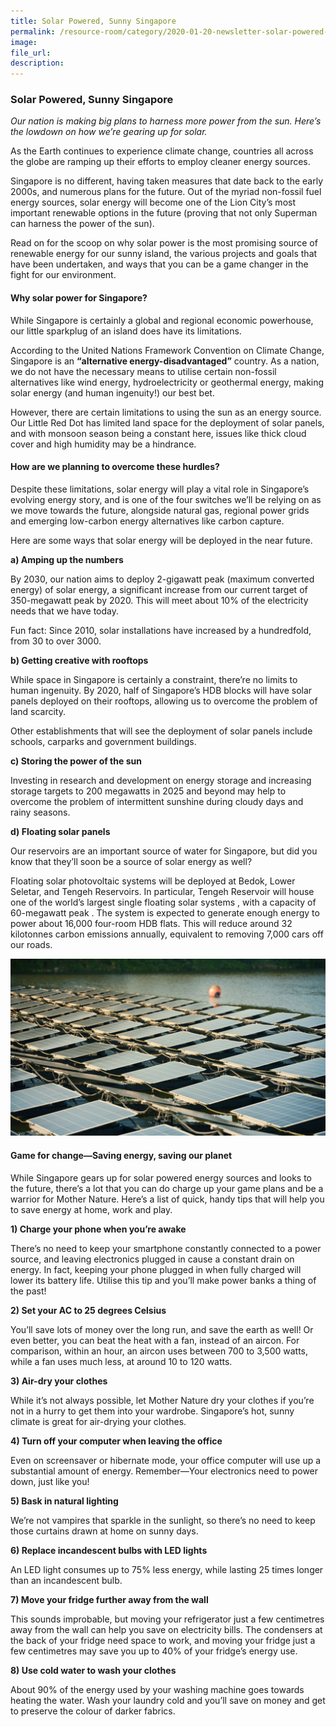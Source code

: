 ```yaml
---  
title: Solar Powered, Sunny Singapore  
permalink: /resource-room/category/2020-01-20-newsletter-solar-powered-sunny-singapore/    
image:  
file_url:  
description:  
---  
```


### Solar Powered, Sunny Singapore  

*Our nation is making big plans to harness more power from the sun. Here’s the lowdown on how we’re gearing up for solar.*  

As the Earth continues to experience climate change, countries all across the globe are ramping up their efforts to employ cleaner energy sources.  

Singapore is no different, having taken measures that date back to the early 2000s, and numerous plans for the future. Out of the myriad non-fossil fuel energy sources, solar energy will become one of the Lion City’s most important renewable options in the future (proving that not only Superman can harness the power of the sun).  

Read on for the scoop on why solar power is the most promising source of renewable energy for our sunny island, the various projects and goals that have been undertaken, and ways that you can be a game changer in the fight for our environment.  

#### Why solar power for Singapore?  

While Singapore is certainly a global and regional economic powerhouse, our little sparkplug of an island does have its limitations.  

According to the United Nations Framework Convention on Climate Change, Singapore is an **“alternative energy-disadvantaged”** country. As a nation, we do not have the necessary means to utilise certain non-fossil alternatives like wind energy, hydroelectricity or geothermal energy, making solar energy (and human ingenuity!) our best bet.  

However, there are certain limitations to using the sun as an energy source. Our Little Red Dot has limited land space for the deployment of solar panels, and with monsoon season being a constant here, issues like thick cloud cover and high humidity may be a hindrance.  

#### How are we planning to overcome these hurdles?  

Despite these limitations, solar energy will play a vital role in Singapore’s evolving energy story, and is one of the four switches we’ll be relying on as we move towards the future, alongside natural gas, regional power grids and emerging low-carbon energy alternatives like carbon capture.  

Here are some ways that solar energy will be deployed in the near future.  

**a) Amping up the numbers**  

By 2030, our nation aims to deploy 2-gigawatt peak (maximum converted energy) of solar energy, a significant increase from our current target of 350-megawatt peak by 2020. This will meet about 10% of the electricity needs that we have today.  

Fun fact: Since 2010, solar installations have increased by a hundredfold, from 30 to over 3000.  

**b) Getting creative with rooftops**  

While space in Singapore is certainly a constraint, there’re no limits to human ingenuity. By 2020, half of Singapore’s HDB blocks will have solar panels deployed on their rooftops, allowing us to overcome the problem of land scarcity.  

Other establishments that will see the deployment of solar panels include schools, carparks and government buildings.  

**c) Storing the power of the sun**  

Investing in research and development on energy storage and increasing storage targets to 200 megawatts in 2025 and beyond may help to overcome the problem of intermittent sunshine during cloudy days and rainy seasons.  

**d) Floating solar panels**  

Our reservoirs are an important source of water for Singapore, but did you know that they’ll soon be a source of solar energy as well?  

Floating solar photovoltaic systems will be deployed at Bedok, Lower Seletar, and Tengeh Reservoirs. In particular, Tengeh Reservoir will house one of the world’s largest single floating solar systems , with a capacity of 60-megawatt peak . The system is expected to generate enough energy to power about 16,000 four-room HDB flats. This will reduce around 32 kilotonnes carbon emissions annually, equivalent to removing 7,000 cars off our roads.  

![](/news/news-images/newsletter-solar-powered-image-1.jpg)  

#### Game for change—Saving energy, saving our planet  

While Singapore gears up for solar powered energy sources and looks to the future, there’s a lot that you can do charge up your game plans and be a warrior for Mother Nature. Here’s a list of quick, handy tips that will help you to save energy at home, work and play.  

**1) Charge your phone when you’re awake**  

There’s no need to keep your smartphone constantly connected to a power source, and leaving electronics plugged in cause a constant drain on energy. In fact, keeping your phone plugged in when fully charged will lower its battery life. Utilise this tip and you’ll make power banks a thing of the past!  

**2) Set your AC to 25 degrees Celsius**  

You’ll save lots of money over the long run, and save the earth as well! Or even better, you can beat the heat with a fan, instead of an aircon.  For comparison, within an hour, an aircon uses between 700 to 3,500 watts, while a fan uses much less, at around 10 to 120 watts.  

**3) Air-dry your clothes**

While it’s not always possible, let Mother Nature dry your clothes if you’re not in a hurry to get them into your wardrobe. Singapore’s hot, sunny climate is great for air-drying your clothes.  

**4) Turn off your computer when leaving the office**  

Even on screensaver or hibernate mode, your office computer will use up a substantial amount of energy. Remember—Your electronics need to power down, just like you!  

**5) Bask in natural lighting**

We’re not vampires that sparkle in the sunlight, so there’s no need to keep those curtains drawn at home on sunny days.  

**6) Replace incandescent bulbs with LED lights**  

An LED light consumes up to 75% less energy, while lasting 25 times longer than an incandescent bulb.  

**7) Move your fridge further away from the wall**  

This sounds improbable, but moving your refrigerator just a few centimetres away from the wall can help you save on electricity bills. The condensers at the back of your fridge need space to work, and moving your fridge just a few centimetres may save you up to 40% of your fridge’s energy use.  

**8) Use cold water to wash your clothes**  

About 90% of the energy used by your washing machine goes towards heating the water. Wash your laundry cold and you’ll save on money and get to preserve the colour of darker fabrics.  


